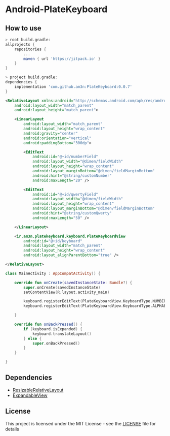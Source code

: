 # Android-PlateKeyboard

## How to use

```groovy
> root build.gradle:
allprojects {
    repositories {
        ...
        maven { url 'https://jitpack.io' }
    }
}

> project build.gradle:
dependencies {
    implementation 'com.github.am3n:PlateKeyboard:0.0.7'
}

```

```xml
<RelativeLayout xmlns:android="http://schemas.android.com/apk/res/android"
    android:layout_width="match_parent"
    android:layout_height="match_parent">

    <LinearLayout
        android:layout_width="match_parent"
        android:layout_height="wrap_content"
        android:gravity="center"
        android:orientation="vertical"
        android:paddingBottom="300dp">

        <EditText
            android:id="@+id/numberField"
            android:layout_width="@dimen/fieldWidth"
            android:layout_height="wrap_content"
            android:layout_marginBottom="@dimen/fieldMarginBottom"
            android:hint="@string/customNumber"
            android:maxLength="20" />

        <EditText
            android:id="@+id/qwertyField"
            android:layout_width="@dimen/fieldWidth"
            android:layout_height="wrap_content"
            android:layout_marginBottom="@dimen/fieldMarginBottom"
            android:hint="@string/customQwerty"
            android:maxLength="50" />

    </LinearLayout>

    <ir.am3n.platekeyboard.keyboard.PlateKeyboardView
        android:id="@+id/keyboard"
        android:layout_width="match_parent"
        android:layout_height="wrap_content"
        android:layout_alignParentBottom="true" />

</RelativeLayout>
```

```kotlin
class MainActivity : AppCompatActivity() {

    override fun onCreate(savedInstanceState: Bundle?) {
        super.onCreate(savedInstanceState)
        setContentView(R.layout.activity_main)

        keyboard.registerEditText(PlateKeyboardView.KeyboardType.NUMBER, numberField)
        keyboard.registerEditText(PlateKeyboardView.KeyboardType.ALPHABET, qwertyField)

    }

    override fun onBackPressed() {
        if (keyboard.isExpanded) {
            keyboard.translateLayout()
        } else {
            super.onBackPressed()
        }
    }

}
```

## Dependencies
* [ResizableRelativeLayout](https://github.com/DonBrody/Android-ResizableRelativeLayout)
* [ExpandableView](https://github.com/DonBrody/Android-ExpandableView)

## License
This project is licensed under the MIT License - see the [LICENSE](LICENSE) file for details
